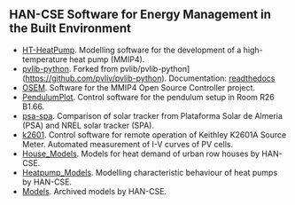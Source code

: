 ## HAN-CSE Software for Energy Management in the Built Environment

  * [HT-HeatPump](https://github.com/hancse/HT-HeatPump). Modelling software for the development of a high-temperature heat pump (MMIP4).
  * [pvlib-python](https://github.com/hancse/pvlib-python). Forked from pvlib/pvlib-python](https://github.com/pvliv/pvlib-python). Documentation: [readthedocs](http://pvlib-python.readthedocs.io/en/stable/)
* [OSEM](https://github.com/hancse/OSEM). Software for the MMIP4 Open Source Controller project.
* [PendulumPlot](https://github.com/hancse/PendulumPlot). Control software for the pendulum setup in Room R26 B1.66.
* [psa-spa](https://github.com/hancse/psa-spa). Comparison of solar tracker from Plataforma Solar de Almeria (PSA) and NREL solar tracker (SPA).
* [k2601](https://github.com/hancse/k2601). Control software for remote operation of Keithley K2601A Source Meter. Automated measurement of I-V curves of PV cells.
* [House_Models](https://github.com/hancse/House_Models). Models for heat demand of urban row houses by HAN-CSE.
* [Heatpump_Models](https://github.com/hancse/Heatpump_Models). Modelling characteristic behaviour of heat pumps by HAN-CSE.
* [Models](https://github.com/hancse/Models). Archived models by HAN-CSE.

